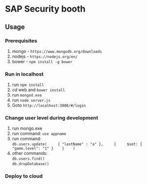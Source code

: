 # SAP Security booth

## Usage

### Prerequisites  
1) mongo  - `https://www.mongodb.org/downloads`   
2) nodejs - `https://nodejs.org/en/`  
3) bower  - `npm install -g bower`   

### Run in localhost

1) run `npm install`  
2) cd web and `bower install`   
3) run `mongod.exe`   
4) run `node server.js`    
5) Goto `http://localhost:3000/#/login`    

### Change user level during development   
1) run mongo.exe       
2) run command: `use appname`    
3) run command:   
`db.users.update(    
    { "lastName" : "a" },    
    {    
      $set: { "game.level": "1" }   
    }   
)`  
4) other commands:   
`db.users.find()`     
`db.dropDatabase()`      

### Deploy to cloud


